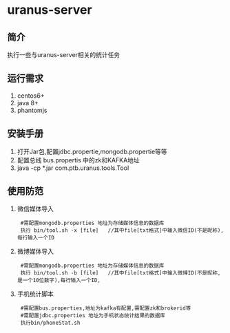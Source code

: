 uranus-server
========================

简介
--------------------------

执行一些与uranus-server相关的统计任务


运行需求
-------------------------

1. centos6+
2. java 8+
3. phantomjs


安装手册
-------------------------

1. 打开Jar包,配置jdbc.propertie,mongodb.propertie等等
2. 配置总线 bus.propertis 中的zk和KAFKA地址
3. java -cp *.jar com.ptb.uranus.tools.Tool

使用防范
------------------------
1. 微信媒体导入
        
        #需配置mongodb.properties 地址为存储媒体信息的数据库
        执行 bin/tool.sh -x [file]   //其中file[txt格式]中输入微信ID(不是昵称),每行输入一个ID
   
2. 微博媒体导入

        #需配置mongodb.properties 地址为存储媒体信息的数据库
        执行 bin/tool.sh -b [file]   //其中file[txt格式]中输入微博ID(不是昵称,是一个10位数字),每行输入一个ID,

3. 手机统计脚本
        
        #需配置bus.properties,地址为kafka有配置,需配置zk和brokerid等
        #需配置jdbc.properties 地址为手机状态统计结果的数据库
        执行bin/phoneStat.sh



















